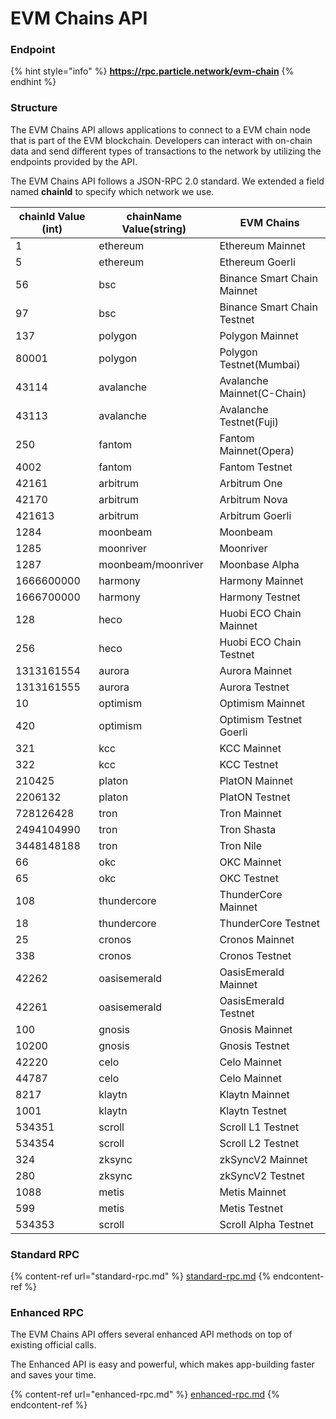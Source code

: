 # EVM Chains API

### Endpoint

{% hint style="info" %}
**https://rpc.particle.network/evm-chain**
{% endhint %}

### Structure

The EVM Chains API allows applications to connect to a EVM chain node that is part of the EVM blockchain. Developers can interact with on-chain data and send different types of transactions to the network by utilizing the endpoints provided by the API.

The EVM Chains API follows a JSON-RPC 2.0 standard. We extended a field named **chainId** to specify which network we use.

| chainId Value (int) | chainName Value(string) | EVM Chains                  |
| ------------------- | ----------------------- | --------------------------- |
| 1                   | ethereum                | Ethereum Mainnet            |
| 5                   | ethereum                | Ethereum Goerli             |
| 56                  | bsc                     | Binance Smart Chain Mainnet |
| 97                  | bsc                     | Binance Smart Chain Testnet |
| 137                 | polygon                 | Polygon Mainnet             |
| 80001               | polygon                 | Polygon Testnet(Mumbai)     |
| 43114               | avalanche               | Avalanche Mainnet(C-Chain)  |
| 43113               | avalanche               | Avalanche Testnet(Fuji)     |
| 250                 | fantom                  | Fantom Mainnet(Opera)       |
| 4002                | fantom                  | Fantom Testnet              |
| 42161               | arbitrum                | Arbitrum One                |
| 42170               | arbitrum                | Arbitrum Nova               |
| 421613              | arbitrum                | Arbitrum Goerli             |
| 1284                | moonbeam                | Moonbeam                    |
| 1285                | moonriver               | Moonriver                   |
| 1287                | moonbeam/moonriver      | Moonbase Alpha              |
| 1666600000          | harmony                 | Harmony Mainnet             |
| 1666700000          | harmony                 | Harmony Testnet             |
| 128                 | heco                    | Huobi ECO Chain Mainnet     |
| 256                 | heco                    | Huobi ECO Chain Testnet     |
| 1313161554          | aurora                  | Aurora Mainnet              |
| 1313161555          | aurora                  | Aurora Testnet              |
| 10                  | optimism                | Optimism Mainnet            |
| 420                 | optimism                | Optimism Testnet Goerli     |
| 321                 | kcc                     | KCC Mainnet                 |
| 322                 | kcc                     | KCC Testnet                 |
| 210425              | platon                  | PlatON Mainnet              |
| 2206132             | platon                  | PlatON Testnet              |
| 728126428           | tron                    | Tron Mainnet                |
| 2494104990          | tron                    | Tron Shasta                 |
| 3448148188          | tron                    | Tron Nile                   |
| 66                  | okc                     | OKC Mainnet                 |
| 65                  | okc                     | OKC Testnet                 |
| 108                 | thundercore             | ThunderCore Mainnet         |
| 18                  | thundercore             | ThunderCore Testnet         |
| 25                  | cronos                  | Cronos Mainnet              |
| 338                 | cronos                  | Cronos Testnet              |
| 42262               | oasisemerald            | OasisEmerald Mainnet        |
| 42261               | oasisemerald            | OasisEmerald Testnet        |
| 100                 | gnosis                  | Gnosis Mainnet              |
| 10200               | gnosis                  | Gnosis Testnet              |
| 42220               | celo                    | Celo Mainnet                |
| 44787               | celo                    | Celo Mainnet                |
| 8217                | klaytn                  | Klaytn Mainnet              |
| 1001                | klaytn                  | Klaytn Testnet              |
| 534351              | scroll                  | Scroll L1 Testnet           |
| 534354              | scroll                  | Scroll L2 Testnet           |
| 324                 | zksync                  | zkSyncV2 Mainnet            |
| 280                 | zksync                  | zkSyncV2 Testnet            |
| 1088                | metis                   | Metis Mainnet               |
| 599                 | metis                   | Metis Testnet               |
| 534353              | scroll                  | Scroll Alpha Testnet        |

### Standard RPC

{% content-ref url="standard-rpc.md" %}
[standard-rpc.md](standard-rpc.md)
{% endcontent-ref %}

### Enhanced RPC

The EVM Chains API offers several enhanced API methods on top of existing official calls.

The Enhanced API is easy and powerful, which makes app-building faster and saves your time.

{% content-ref url="enhanced-rpc.md" %}
[enhanced-rpc.md](enhanced-rpc.md)
{% endcontent-ref %}
